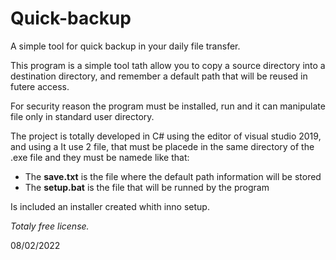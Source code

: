 # Quick-backup
A simple tool for quick backup in your daily file transfer.

This program is a simple tool tath allow you to copy a source directory into a destination directory, and remember a default path that will be reused in futere access.

For security reason the program must be installed, run and it can manipulate file only in standard user directory.

The project is totally developed in C# using the editor of visual studio 2019, and using a 
It use 2 file, that must be placede in the same directory of the .exe file and they must be namede like that:

- The **save.txt** is the file where the default path information will be stored
- The **setup.bat** is the file that will be runned by the program

Is included an installer created whith inno setup.

*Totaly free license.*

08/02/2022
